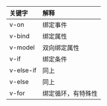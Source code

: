 | 关键字 | 解释 |
| :-- | :-- |
| v-on | 绑定事件 |
| v-bind | 绑定属性 |
| v-model | 双向绑定属性 |
| v-if | 绑定条件 |
| v-else-if | 同上 |
| v-else | 同上 |
| v-for | 绑定循环，有特殊性 |